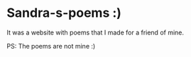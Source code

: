 # Sandra-s-poems :)
It was a website with poems that I made for a friend of mine.

PS: The poems are not mine :)
